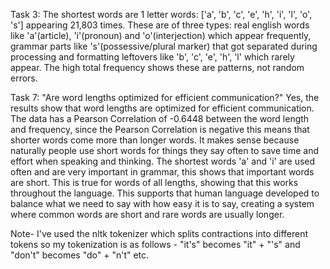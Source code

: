 Task 3:
The shortest words are 1 letter words: ['a', 'b', 'c', 'e', 'h', 'i', 'l', 'o', 's'] appearing 21,803 times. These are of three types: real english words like 'a'(article), 'i'(pronoun) and 'o'(interjection) which appear frequently, grammar parts like 's'(possessive/plural marker) that got separated during processing and formatting leftovers like 'b', 'c', 'e', 'h', 'l' which rarely appear. The high total frequency shows these are patterns, not random errors.

Task 7: "Are word lengths optimized for efficient communication?"
Yes, the results show that word lengths are optimized for efficient communication. The data has a Pearson Correlation of -0.6448 between the word length and frequency, since the Pearson Correlation is negative this means that shorter words come more than longer words. It makes sense because naturally people use short words for things they say often to save time and effort when speaking and thinking. The shortest words 'a' and 'i' are used often and are very important in grammar, this shows that important words are short. This is true for words of all lengths, showing that this works throughout the language. This supports that human language developed to balance what we need to say with how easy it is to say, creating a system where common words are short and rare words are usually longer.

Note-
I've used the nltk tokenizer which splits contractions into different tokens so my tokenization is as follows - "it's" becomes "it" + "'s" and "don't" becomes "do" + "n't" etc.
